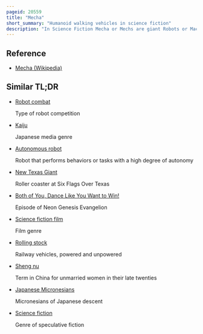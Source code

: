 ```yaml
---
pageid: 20559
title: "Mecha"
short_summary: "Humanoid walking vehicles in science fiction"
description: "In Science Fiction Mecha or Mechs are giant Robots or Machines generally depicted as piloted and as humanoid Walking Vehicles. The term was first used in Japanese after shortening the English loanword 'mechanism' or 'mechanical' , but the meaning in Japanese is more inclusive, and 'robot' or 'giant robot' is the narrower term."
---
```


## Reference

- [Mecha (Wikipedia)](https://en.wikipedia.org/?curid=20559)

## Similar TL;DR

- [Robot combat](/tldr/en/robot-combat)

  Type of robot competition

- [Kaiju](/tldr/en/kaiju)

  Japanese media genre

- [Autonomous robot](/tldr/en/autonomous-robot)

  Robot that performs behaviors or tasks with a high degree of autonomy

- [New Texas Giant](/tldr/en/new-texas-giant)

  Roller coaster at Six Flags Over Texas

- [Both of You, Dance Like You Want to Win!](/tldr/en/both-of-you-dance-like-you-want-to-win)

  Episode of Neon Genesis Evangelion

- [Science fiction film](/tldr/en/science-fiction-film)

  Film genre

- [Rolling stock](/tldr/en/rolling-stock)

  Railway vehicles, powered and unpowered

- [Sheng nu](/tldr/en/sheng-nu)

  Term in China for unmarried women in their late twenties

- [Japanese Micronesians](/tldr/en/japanese-micronesians)

  Micronesians of Japanese descent

- [Science fiction](/tldr/en/science-fiction)

  Genre of speculative fiction
